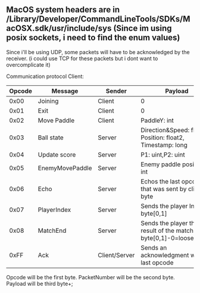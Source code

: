 MacOS system headers are in /Library/Developer/CommandLineTools/SDKs/MacOSX.sdk/usr/include/sys
(Since im using posix sockets, i need to find the enum values)
---

Since i'll be using UDP, some packets will have to be acknowledged by the receiver. (i could use TCP for these packets
but i dont want to overcomplicate it)

Communication protocol Client:

| Opcode | Message         | Sender        | Payload                                                           | Ack |
|--------|-----------------|---------------|-------------------------------------------------------------------|-----|
| 0x00   | Joining         | Client        | 0                                                                 | yes |
| 0x01   | Exit            | Client        | 0                                                                 | yes |
| 0x02   | Move Paddle     | Client        | PaddleY: int                                                      | no  |
| 0x03   | Ball state      | Server        | Direction&Speed: float2, Position: float2, Timestamp: long        | no  |  
| 0x04   | Update score    | Server        | P1: uint,P2: uint                                                 | yes |
| 0x05   | EnemyMovePaddle | Server        | Enemy paddle position: int                                        | no  |
| 0x06   | Echo            | Server        | Echos the last opcode that was sent by client: byte               | yes |
| 0x07   | PlayerIndex     | Server        | Sends the player Index: byte[0,1]                                 | yes |
| 0x08   | MatchEnd        | Server        | Sends the player the result of the match: byte[0,1]-0=loose,1=win | yes |
| 0xFF   | Ack             | Client/Server | Sends an acknowledgment with the last opcode                      | no  |

Opcode will be the first byte.
PacketNumber will be the second byte.
Payload will be third byte+;

